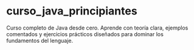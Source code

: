 # curso_java_principiantes
Curso completo de Java desde cero. Aprende con teoría clara, ejemplos comentados y ejercicios prácticos diseñados para dominar los fundamentos del lenguaje.
